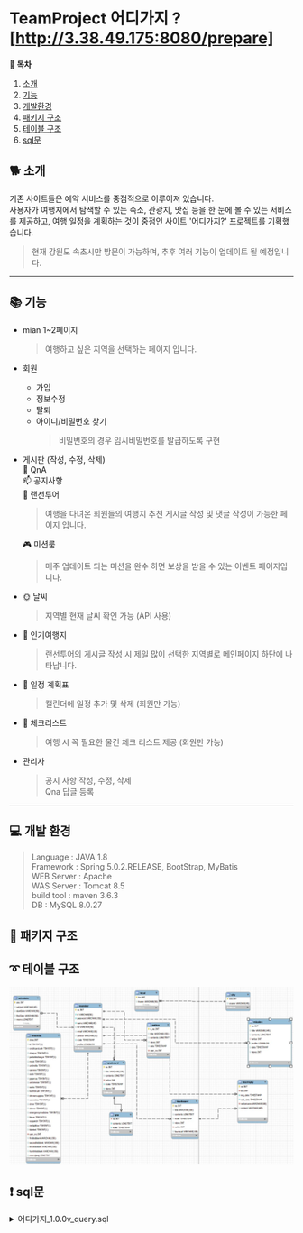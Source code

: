 # TeamProject 어디가지 ?  [http://3.38.49.175:8080/prepare]


:banana: **목차** 
1. [소개](#소개)
2. [기능](#기능)
3. [개발환경](#개발환경)
4. [패키지 구조](#패키지-구조) 
5. [테이블 구조 ](#테이블-구조) 
6. [sql문](#sql문) 

## :dog2: 소개  

기존 사이트들은 예약 서비스를 중점적으로 이루어져 있습니다.  
사용자가 여행지에서 탐색할 수 있는 숙소, 관광지, 맛집 등을 한 눈에 볼 수 있는 서비스를 제공하고, 여행 일정을 계획하는 것이 중점인 사이트 '어디가지?' 프로젝트를 기획했습니다. 
  
  > 현재 강원도 속초시만 방문이 가능하며, 추후 여러 기능이 업데이트 될 예정입니다.  
<hr/> 

## :books: 기능 

 * mian 1~2페이지 
   > 여행하고 싶은 지역을 선택하는 페이지 입니다. 

  * 회원  
     - 가입  
     - 정보수정  
     - 탈퇴  
     - 아이디/비밀번호 찾기
       > 비밀번호의 경우 임시비밀번호를 발급하도록 구현
       

  * 게시판  (작성, 수정, 삭제)  
    :taxi: QnA  
    :mailbox: 공지사항  
    :calendar: 랜선투어  
    > 여행을 다녀온 회원들의 여행지 추천 게시글 작성 및 댓글 작성이 가능한 페이지 입니다.  
    
    :video_game: 미션룸    
     >  매주 업데이트 되는 미션을 완수 하면 보상을 받을 수 있는 이벤트 페이지입니다.   
     

* :sun_with_face: 날씨  
     >   지역별 현재 날씨 확인 가능 (API 사용)

 *   :statue_of_liberty: 인기여행지     
     > 랜선투어의 게시글 작성 시 제일 많이 선택한 지역별로 메인페이지 하단에 나타납니다.   


*    :calendar: 일정 계획표  
     > 캘린더에 일정 추가 및 삭제 (회원만 가능)   

*    :calendar: 체크리스트  
      > 여행 시 꼭 필요한 물건 체크 리스트 제공 (회원만 가능)  

* 관리자
    > 공지 사항 작성, 수정, 삭제  
    > Qna 답글 등록



<hr/> 




## :computer: 개발 환경  
>Language : JAVA 1.8  
Framework : Spring 5.0.2.RELEASE, BootStrap, MyBatis  
WEB Server : Apache  
WAS Server : Tomcat 8.5  
build tool : maven 3.6.3  
DB : MySQL 8.0.27

## :open_file_folder: 패키지 구조 

## :curly_loop: 테이블 구조   
![poster](./mwb.JPG)



## :heavy_exclamation_mark: sql문
<details>
<summary>어디가지_1.0.0v_query.sql</summary>
<div markdown="1">

-- MySQL Script generated by MySQL Workbench
-- Wed Mar  2 11:20:05 2022
-- Model: New Model    Version: 1.0
-- MySQL Workbench Forward Engineering

SET @OLD_UNIQUE_CHECKS=@@UNIQUE_CHECKS, UNIQUE_CHECKS=0;
SET @OLD_FOREIGN_KEY_CHECKS=@@FOREIGN_KEY_CHECKS, FOREIGN_KEY_CHECKS=0;
SET @OLD_SQL_MODE=@@SQL_MODE, SQL_MODE='ONLY_FULL_GROUP_BY,STRICT_TRANS_TABLES,NO_ZERO_IN_DATE,NO_ZERO_DATE,ERROR_FOR_DIVISION_BY_ZERO,NO_ENGINE_SUBSTITUTION';

-- -----------------------------------------------------
-- Schema db8
-- -----------------------------------------------------

-- -----------------------------------------------------
-- Schema db8
-- -----------------------------------------------------
CREATE SCHEMA IF NOT EXISTS `db8` DEFAULT CHARACTER SET utf8 ;
USE `db8` ;

-- -----------------------------------------------------
-- Table `db8`.`member`
-- -----------------------------------------------------
CREATE TABLE IF NOT EXISTS `db8`.`member` (
  `no` INT NOT NULL AUTO_INCREMENT,
  `id` VARCHAR(50) NOT NULL,
  `password` VARCHAR(150) NOT NULL,
  `name` VARCHAR(45) NOT NULL,
  `tel` VARCHAR(50) NULL,
  `email` VARCHAR(100) NULL,
  `gender` VARCHAR(10) NULL,
  `rdate` TIMESTAMP NOT NULL DEFAULT CURRENT_TIMESTAMP,
  `profile` LONGBLOB NULL,
  PRIMARY KEY (`no`),
  UNIQUE INDEX `userid_UNIQUE` (`id` ASC) VISIBLE)
ENGINE = InnoDB;


-- -----------------------------------------------------
-- Table `db8`.`schedule`
-- -----------------------------------------------------
CREATE TABLE IF NOT EXISTS `db8`.`schedule` (
  `sno` INT NOT NULL AUTO_INCREMENT,
  `subject` VARCHAR(45) NULL,
  `startDate` VARCHAR(50) NULL,
  `EndDate` VARCHAR(50) NULL,
  `memo` LONGTEXT NULL,
  `user_no` INT NOT NULL,
  PRIMARY KEY (`sno`),
  INDEX `fk_schedule_user_idx` (`user_no` ASC) VISIBLE,
  CONSTRAINT `fk_schedule_user`
    FOREIGN KEY (`user_no`)
    REFERENCES `db8`.`member` (`no`)
    ON DELETE CASCADE
    ON UPDATE CASCADE)
ENGINE = InnoDB;


-- -----------------------------------------------------
-- Table `db8`.`checklist`
-- -----------------------------------------------------
CREATE TABLE IF NOT EXISTS `db8`.`checklist` (
  `chno` INT NOT NULL AUTO_INCREMENT,
  `id` TINYINT(1) NULL,
  `creditcardcash` TINYINT(1) NULL,
  `charger` TINYINT(1) NULL,
  `portablecharger` TINYINT(1) NULL,
  `mask` TINYINT(1) NULL,
  `umbrella` TINYINT(1) NULL,
  `camera` TINYINT(1) NULL,
  `cloth` TINYINT(1) NULL,
  `pajamas` TINYINT(1) NULL,
  `underwear` TINYINT(1) NULL,
  `socks` TINYINT(1) NULL,
  `toothbrush` TINYINT(1) NULL,
  `showersupplies` TINYINT(1) NULL,
  `cosmetics` TINYINT(1) NULL,
  `dryer` TINYINT(1) NULL,
  `shaver` TINYINT(1) NULL,
  `emergencymedicine` TINYINT(1) NULL,
  `tissue` TINYINT(1) NULL,
  `eyepatch` TINYINT(1) NULL,
  `neckpillow` TINYINT(1) NULL,
  `blanket` TINYINT(1) NULL,
  `user_no` INT NOT NULL,
  `firstlistblank` VARCHAR(150) NULL,
  `secondlistblank` VARCHAR(150) NULL,
  `thirdlistblank` VARCHAR(150) NULL,
  `fourthlistblank` VARCHAR(150) NULL,
  `memojang` LONGTEXT NULL,
  PRIMARY KEY (`chno`),
  INDEX `fk_checklist_user1_idx` (`user_no` ASC) VISIBLE,
  CONSTRAINT `fk_checklist_user1`
    FOREIGN KEY (`user_no`)
    REFERENCES `db8`.`member` (`no`)
    ON DELETE CASCADE
    ON UPDATE CASCADE)
ENGINE = InnoDB;


-- -----------------------------------------------------
-- Table `db8`.`notice`
-- -----------------------------------------------------
CREATE TABLE IF NOT EXISTS `db8`.`notice` (
  `n_no` INT NOT NULL AUTO_INCREMENT,
  `title` VARCHAR(150) NULL,
  `contents` LONGTEXT NULL,
  `views` INT NULL DEFAULT 0,
  `date` TIMESTAMP NULL,
  `user_no` INT NOT NULL,
  PRIMARY KEY (`n_no`),
  INDEX `fk_notice_user1_idx` (`user_no` ASC) VISIBLE,
  CONSTRAINT `fk_notice_user1`
    FOREIGN KEY (`user_no`)
    REFERENCES `db8`.`member` (`no`)
    ON DELETE CASCADE
    ON UPDATE CASCADE)
ENGINE = InnoDB;


-- -----------------------------------------------------
-- Table `db8`.`qnaboard`
-- -----------------------------------------------------
CREATE TABLE IF NOT EXISTS `db8`.`qnaboard` (
  `no` INT NOT NULL AUTO_INCREMENT,
  `title` VARCHAR(170) NULL,
  `contents` LONGTEXT NULL,
  `writer` INT NOT NULL,
  `rdate` TIMESTAMP NOT NULL DEFAULT CURRENT_TIMESTAMP,
  `views` INT NOT NULL DEFAULT 0,
  PRIMARY KEY (`no`),
  INDEX `fk_qna_user1_idx` (`writer` ASC) VISIBLE,
  CONSTRAINT `fk_qna_user1`
    FOREIGN KEY (`writer`)
    REFERENCES `db8`.`member` (`no`)
    ON DELETE CASCADE
    ON UPDATE CASCADE)
ENGINE = InnoDB;


-- -----------------------------------------------------
-- Table `db8`.`city`
-- -----------------------------------------------------
CREATE TABLE IF NOT EXISTS `db8`.`city` (
  `cno` INT NOT NULL AUTO_INCREMENT,
  `cname` VARCHAR(45) NULL,
  PRIMARY KEY (`cno`))
ENGINE = InnoDB;


-- -----------------------------------------------------
-- Table `db8`.`local`
-- -----------------------------------------------------
CREATE TABLE IF NOT EXISTS `db8`.`local` (
  `lno` INT NOT NULL AUTO_INCREMENT,
  `lname` VARCHAR(50) NULL,
  `city_cno` INT NOT NULL,
  `x` VARCHAR(45) NOT NULL,
  `y` VARCHAR(45) NOT NULL,
  PRIMARY KEY (`lno`),
  INDEX `fk_local_city1_idx` (`city_cno` ASC) VISIBLE,
  CONSTRAINT `fk_local_city1`
    FOREIGN KEY (`city_cno`)
    REFERENCES `db8`.`city` (`cno`)
    ON DELETE NO ACTION
    ON UPDATE NO ACTION)
ENGINE = InnoDB;


-- -----------------------------------------------------
-- Table `db8`.`qna`
-- -----------------------------------------------------
CREATE TABLE IF NOT EXISTS `db8`.`qna` (
  `no` INT NOT NULL,
  `contents` LONGTEXT NOT NULL,
  `rdate` TIMESTAMP NOT NULL DEFAULT CURRENT_TIMESTAMP,
  PRIMARY KEY (`no`),
  CONSTRAINT `fk_qna_qnaboard1`
    FOREIGN KEY (`no`)
    REFERENCES `db8`.`qnaboard` (`no`)
    ON DELETE CASCADE
    ON UPDATE CASCADE)
ENGINE = InnoDB;


-- -----------------------------------------------------
-- Table `db8`.`tourboard`
-- -----------------------------------------------------
CREATE TABLE IF NOT EXISTS `db8`.`tourboard` (
  `no` INT NOT NULL AUTO_INCREMENT,
  `title` VARCHAR(100) NULL,
  `contents` LONGTEXT NULL,
  `rdate` TIMESTAMP NULL DEFAULT CURRENT_TIMESTAMP,
  `views` INT NULL DEFAULT 0,
  `writer` INT NOT NULL,
  `tourlocal` VARCHAR(100) NULL,
  PRIMARY KEY (`no`),
  INDEX `fk_tourboard_member1_idx` (`writer` ASC) VISIBLE,
  CONSTRAINT `fk_tourboard_member1`
    FOREIGN KEY (`writer`)
    REFERENCES `db8`.`member` (`no`)
    ON DELETE CASCADE
    ON UPDATE CASCADE)
ENGINE = InnoDB;


-- -----------------------------------------------------
-- Table `db8`.`tourreply`
-- -----------------------------------------------------
CREATE TABLE IF NOT EXISTS `db8`.`tourreply` (
  `no` INT NOT NULL AUTO_INCREMENT,
  `tno` INT NOT NULL,
  `reg_date` TIMESTAMP NOT NULL DEFAULT current_timestamp,
  `edit_date` TIMESTAMP NOT NULL DEFAULT current_timestamp,
  `writername` VARCHAR(100) NOT NULL,
  `content` VARCHAR(405) NULL,
  PRIMARY KEY (`no`),
  INDEX `fk_tourreply_tourboard1_idx` (`tno` ASC) VISIBLE,
  INDEX `fk_tourreply_member1_idx` (`writername` ASC) VISIBLE,
  CONSTRAINT `fk_tourreply_tourboard1`
    FOREIGN KEY (`tno`)
    REFERENCES `db8`.`tourboard` (`no`)
    ON DELETE CASCADE
    ON UPDATE CASCADE,
  CONSTRAINT `fk_tourreply_member1`
    FOREIGN KEY (`writername`)
    REFERENCES `db8`.`member` (`id`)
    ON DELETE CASCADE
    ON UPDATE CASCADE)
ENGINE = InnoDB;


-- -----------------------------------------------------
-- Table `db8`.`mission`
-- -----------------------------------------------------
CREATE TABLE IF NOT EXISTS `db8`.`mission` (
  `no` INT NOT NULL AUTO_INCREMENT,
  `title` VARCHAR(145) NULL,
  `contents` LONGTEXT NULL,
  `writer` INT NULL,
  `profile` LONGBLOB NULL,
  `date` TIMESTAMP NULL,
  `views` INT NULL,
  PRIMARY KEY (`no`),
  INDEX `fk_mission_member1_idx` (`writer` ASC) VISIBLE,
  CONSTRAINT `fk_mission_member1`
    FOREIGN KEY (`writer`)
    REFERENCES `db8`.`member` (`no`)
    ON DELETE CASCADE
    ON UPDATE CASCADE)
ENGINE = InnoDB;


SET SQL_MODE=@OLD_SQL_MODE;
SET FOREIGN_KEY_CHECKS=@OLD_FOREIGN_KEY_CHECKS;
SET UNIQUE_CHECKS=@OLD_UNIQUE_CHECKS;


</div>
</details>




  



